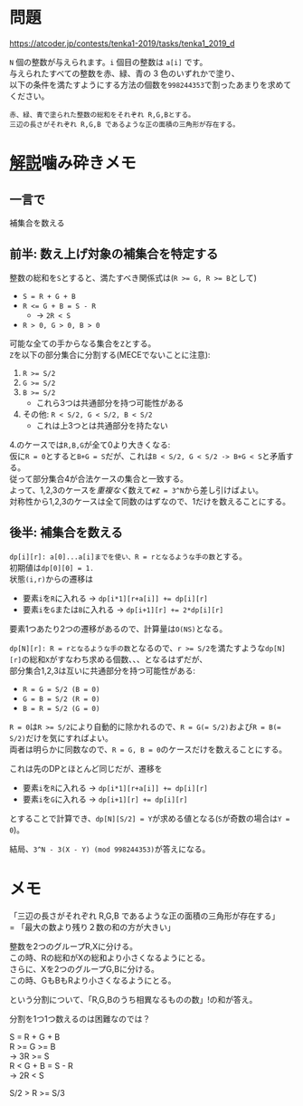 # 問題

https://atcoder.jp/contests/tenka1-2019/tasks/tenka1_2019_d

`N` 個の整数が与えられます。`i` 個目の整数は `a[i]` です。 \
与えられたすべての整数を赤、緑、青の 3 色のいずれかで塗り、\
以下の条件を満たすようにする方法の個数を`998244353`で割ったあまりを求めてください。

```
赤、緑、青で塗られた整数の総和をそれぞれ R,G,Bとする。
三辺の長さがそれぞれ R,G,B であるような正の面積の三角形が存在する。
```

# [解説](https://img.atcoder.jp/tenka1-2019/editorial.pdf)噛み砕きメモ

## 一言で

補集合を数える

## 前半: 数え上げ対象の補集合を特定する

整数の総和を`S`とすると、満たすべき関係式は(`R >= G, R >= B`として)
- `S = R + G + B`
- `R <= G + B = S - R`
  - -> `2R < S`
- `R > 0, G > 0, B > 0`

可能な全ての手からなる集合を`Z`とする。\
`Z`を以下の部分集合に分割する(MECEでないことに注意):

1. `R >= S/2`
2. `G >= S/2`
3. `B >= S/2`
    - これら3つは共通部分を持つ可能性がある
4. その他: `R < S/2, G < S/2, B < S/2`
    - これは上3つとは共通部分を持たない

4.のケースでは`R,B,G`が全て0より大きくなる:\
仮に`R = 0`とすると`B+G = S`だが、これは`B < S/2, G < S/2 -> B+G < S`と矛盾する。\
従って部分集合4が合法ケースの集合と一致する。\
よって、1,2,3のケースを*重複なく*数えて`#Z = 3^N`から差し引けばよい。\
対称性から1,2,3のケースは全て同数のはずなので、1だけを数えることにする。

## 後半: 補集合を数える

`dp[i][r]: a[0]...a[i]までを使い、R = rとなるような手の数`とする。\
初期値は`dp[0][0] = 1.`\
状態`(i,r)`からの遷移は

- 要素`i`を`R`に入れる -> `dp[i*1][r+a[i]] += dp[i][r]`
- 要素`i`を`G`または`B`に入れる -> `dp[i+1][r] += 2*dp[i][r]`

要素1つあたり2つの遷移があるので、計算量は`O(NS)`となる。

`dp[N][r]: R = rとなるような手の数`となるので、`r >= S/2`を満たすような`dp[N][r]`の総和`X`がすなわち求める個数、、、となるはずだが、\
部分集合1,2,3は互いに共通部分を持つ可能性がある:

- `R = G = S/2 (B = 0)` 
- `G = B = S/2 (R = 0)` 
- `B = R = S/2 (G = 0)` 

`R = 0`は`R >= S/2`により自動的に除かれるので、`R = G(= S/2)`および`R = B(= S/2)`だけを気にすればよい。\
両者は明らかに同数なので、`R = G, B = 0`のケースだけを数えることにする。

これは先のDPとほとんど同じだが、遷移を

- 要素`i`を`R`に入れる -> `dp[i*1][r+a[i]] += dp[i][r]`
- 要素`i`を`G`に入れる -> `dp[i+1][r] += dp[i][r]`

とすることで計算でき、`dp[N][S/2] = Y`が求める値となる(`S`が奇数の場合は`Y = 0`)。

結局、`3^N - 3(X - Y) (mod 998244353)`が答えになる。


# メモ

「三辺の長さがそれぞれ R,G,B であるような正の面積の三角形が存在する」\
= 「最大の数より残り２数の和の方が大きい」

整数を2つのグループR,Xに分ける。\
この時、Rの総和がXの総和より小さくなるようにとる。\
さらに、Xを2つのグループG,Bに分ける。\
この時、GもBもRより小さくなるようにとる。

という分割について、「R,G,Bのうち相異なるものの数」!の和が答え。

分割を1つ1つ数えるのは困難なのでは？

S = R + G + B\
R >= G >= B\
-> 3R >= S\
R < G + B = S - R\
-> 2R < S

S/2 > R >= S/3






















